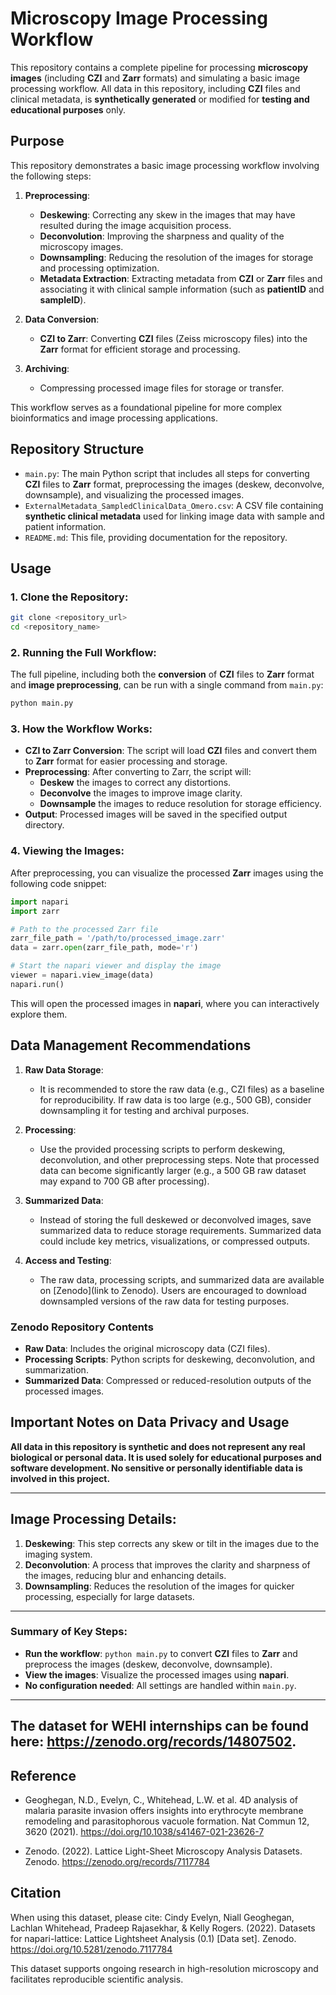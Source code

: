 # **Microscopy Image Processing Workflow**

This repository contains a complete pipeline for processing **microscopy images** (including **CZI** and **Zarr** formats) and simulating a basic image processing workflow. All data in this repository, including **CZI** files and clinical metadata, is **synthetically generated** or modified for **testing and educational purposes** only.

## **Purpose**

This repository demonstrates a basic image processing workflow involving the following steps:

1. **Preprocessing**:

   - **Deskewing**: Correcting any skew in the images that may have resulted during the image acquisition process.
   - **Deconvolution**: Improving the sharpness and quality of the microscopy images.
   - **Downsampling**: Reducing the resolution of the images for storage and processing optimization.
   - **Metadata Extraction**: Extracting metadata from **CZI** or **Zarr** files and associating it with clinical sample information (such as **patientID** and **sampleID**).

2. **Data Conversion**:

   - **CZI to Zarr**: Converting **CZI** files (Zeiss microscopy files) into the **Zarr** format for efficient storage and processing.

3. **Archiving**:

   - Compressing processed image files for storage or transfer.

This workflow serves as a foundational pipeline for more complex bioinformatics and image processing applications.

## **Repository Structure**

- `main.py`: The main Python script that includes all steps for converting **CZI** files to **Zarr** format, preprocessing the images (deskew, deconvolve, downsample), and visualizing the processed images.
- `ExternalMetadata_SampledClinicalData_Omero.csv`: A CSV file containing **synthetic clinical metadata** used for linking image data with sample and patient information.
- `README.md`: This file, providing documentation for the repository.

## **Usage**

### 1. **Clone the Repository**:

```bash
git clone <repository_url>
cd <repository_name>
```

### 2. **Running the Full Workflow**:

The full pipeline, including both the **conversion** of **CZI** files to **Zarr** format and **image preprocessing**, can be run with a single command from `main.py`:

```bash
python main.py
```

### 3. **How the Workflow Works**:

- **CZI to Zarr Conversion**: The script will load **CZI** files and convert them to **Zarr** format for easier processing and storage.
- **Preprocessing**: After converting to Zarr, the script will:
  - **Deskew** the images to correct any distortions.
  - **Deconvolve** the images to improve image clarity.
  - **Downsample** the images to reduce resolution for storage efficiency.
- **Output**: Processed images will be saved in the specified output directory.

### 4. **Viewing the Images**:

After preprocessing, you can visualize the processed **Zarr** images using the following code snippet:

```python
import napari
import zarr

# Path to the processed Zarr file
zarr_file_path = '/path/to/processed_image.zarr'
data = zarr.open(zarr_file_path, mode='r')

# Start the napari viewer and display the image
viewer = napari.view_image(data)
napari.run()
```

This will open the processed images in **napari**, where you can interactively explore them.

## **Data Management Recommendations**

1. **Raw Data Storage**:

   - It is recommended to store the raw data (e.g., CZI files) as a baseline for reproducibility. If raw data is too large (e.g., 500 GB), consider downsampling it for testing and archival purposes.

2. **Processing**:

   - Use the provided processing scripts to perform deskewing, deconvolution, and other preprocessing steps. Note that processed data can become significantly larger (e.g., a 500 GB raw dataset may expand to 700 GB after processing).

3. **Summarized Data**:

   - Instead of storing the full deskewed or deconvolved images, save summarized data to reduce storage requirements. Summarized data could include key metrics, visualizations, or compressed outputs.

4. **Access and Testing**:

   - The raw data, processing scripts, and summarized data are available on [Zenodo]\(link to Zenodo). Users are encouraged to download downsampled versions of the raw data for testing purposes.

### **Zenodo Repository Contents**

- **Raw Data**: Includes the original microscopy data (CZI files).
- **Processing Scripts**: Python scripts for deskewing, deconvolution, and summarization.
- **Summarized Data**: Compressed or reduced-resolution outputs of the processed images.

## **Important Notes on Data Privacy and Usage**

**All data in this repository is synthetic and does not represent any real biological or personal data. It is used solely for educational purposes and software development. No sensitive or personally identifiable data is involved in this project.**

---

## **Image Processing Details:**

1. **Deskewing**: This step corrects any skew or tilt in the images due to the imaging system.
2. **Deconvolution**: A process that improves the clarity and sharpness of the images, reducing blur and enhancing details.
3. **Downsampling**: Reduces the resolution of the images for quicker processing, especially for large datasets.

---

### **Summary of Key Steps**:

- **Run the workflow**: `python main.py` to convert **CZI** files to **Zarr** and preprocess the images (deskew, deconvolve, downsample).
- **View the images**: Visualize the processed images using **napari**.
- **No configuration needed**: All settings are handled within `main.py`.

---

## **The dataset for WEHI internships can be found here: https://zenodo.org/records/14807502.**

## **Reference**

- Geoghegan, N.D., Evelyn, C., Whitehead, L.W. et al. 4D analysis of malaria parasite invasion offers insights into erythrocyte membrane remodeling and parasitophorous vacuole formation. Nat Commun 12, 3620 (2021). https://doi.org/10.1038/s41467-021-23626-7

- Zenodo. (2022). Lattice Light-Sheet Microscopy Analysis Datasets. Zenodo. https://zenodo.org/records/7117784


## **Citation**

When using this dataset, please cite:
Cindy Evelyn, Niall Geoghegan, Lachlan Whitehead, Pradeep Rajasekhar, & Kelly Rogers. (2022). Datasets for napari-lattice: Lattice Lightsheet Analysis (0.1) [Data set]. Zenodo. https://doi.org/10.5281/zenodo.7117784

This dataset supports ongoing research in high-resolution microscopy and facilitates reproducible scientific analysis.